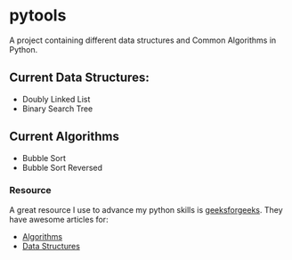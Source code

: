 # pytools

A project containing different data structures and Common Algorithms in Python.

## Current Data Structures:

- Doubly Linked List
- Binary Search Tree

## Current Algorithms

- Bubble Sort
- Bubble Sort Reversed

### Resource

A great resource I use to advance my python skills is [geeksforgeeks](https://geeksforgeeks.com/).
They have awesome articles for:

- [Algorithms](https://www.geeksforgeeks.org/fundamentals-of-algorithms/)
- [Data Structures](https://www.geeksforgeeks.org/data-structures/)
